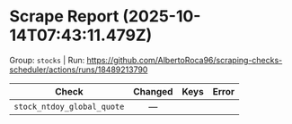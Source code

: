 # Scrape Report (2025-10-14T07:43:11.479Z)

Group: `stocks`  |  Run: https://github.com/AlbertoRoca96/scraping-checks-scheduler/actions/runs/18489213790

| Check | Changed | Keys | Error |
|---|:---:|:--|:--|
| `stock_ntdoy_global_quote` | — |  |  |
